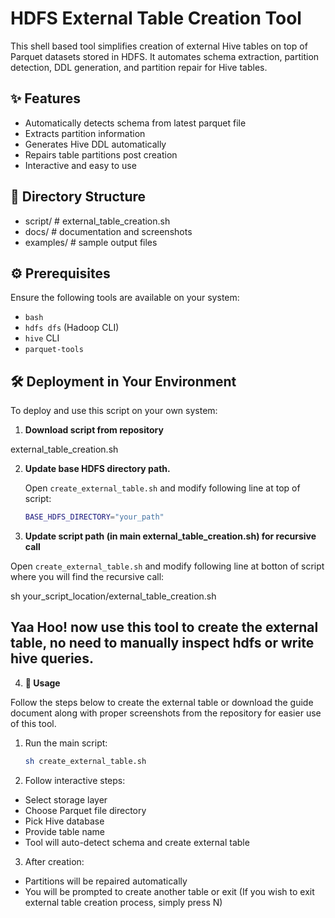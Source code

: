 # HDFS External Table Creation Tool

This shell based tool simplifies creation of external Hive tables on top of Parquet datasets stored in HDFS. It automates schema extraction, partition detection, DDL generation, and partition repair for Hive tables.

## ✨ Features

- Automatically detects schema from latest parquet file
- Extracts partition information
- Generates Hive DDL automatically
- Repairs table partitions post creation
- Interactive and easy to use

## 📁 Directory Structure

- script/ # external_table_creation.sh
- docs/ # documentation and screenshots
- examples/ # sample output files

## ⚙️ Prerequisites

Ensure the following tools are available on your system:

- `bash`
- `hdfs dfs` (Hadoop CLI)
- `hive` CLI
- `parquet-tools`

## 🛠️ Deployment in Your Environment

To deploy and use this script on your own system:

1. **Download script from repository**

  external_table_creation.sh

2. **Update base HDFS directory path.**

   Open `create_external_table.sh` and modify following line at top of script:

   ```bash
   BASE_HDFS_DIRECTORY="your_path"

3. **Update script path (in main external_table_creation.sh) for recursive call**

Open `create_external_table.sh` and modify following line at botton of script where you will find the recursive call:

sh your_script_location/external_table_creation.sh

## **Yaa Hoo! now use this tool to create the external table, no need to manually inspect hdfs or write hive queries.**

4. **🚀 Usage**

Follow the steps below to create the external table or download the guide document along with proper screenshots from the repository for easier use of this tool.

1. Run the main script:
   ```bash
   sh create_external_table.sh

2. Follow interactive steps:

- Select storage layer
- Choose Parquet file directory
- Pick Hive database
- Provide table name
- Tool will auto-detect schema and create external table

3. After creation:

- Partitions will be repaired automatically
- You will be prompted to create another table or exit (If you wish to exit external table creation process, simply press N)


